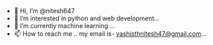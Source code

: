 - 👋 Hi, I’m @nitesh647
- 👀 I’m interested in python and web development...
- 🌱 I’m currently machine learning ...
- 📫 How to reach me .. my email is- vashisthnitesh47@gmail.com...

<!---
nitesh647/nitesh647 is a ✨ special ✨ repository because its `README.md` (this file) appears on your GitHub profile.
You can click the Preview link to take a look at your changes.
--->
